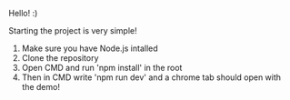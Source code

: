 Hello! :)

Starting the project is very simple!

1. Make sure you have Node.js intalled
2. Clone the repository
3. Open CMD and run 'npm install' in the root
4. Then in CMD write 'npm run dev' and a chrome tab should open with the demo!